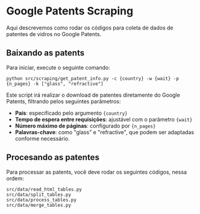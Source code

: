 # Google Patents Scraping

Aqui descrevemos como rodar os códigos para coleta de dados de patentes de vidros no Google Patents.

## Baixando as patents

Para iniciar, execute o seguinte comando:

```
python src/scraping/get_patent_info.py -c {country} -w {wait} -p {n_pages} -k ["glass", "refractive"]
```


Este script irá realizar o download de patentes diretamente do Google Patents, filtrando pelos seguintes parâmetros:

- **País**: especificado pelo argumento `{country}`
- **Tempo de espera entre requisições**: ajustável com o parâmetro `{wait}`
- **Número máximo de páginas**: configurado por `{n_pages}`
- **Palavras-chave**: como "glass" e "refractive", que podem ser adaptadas conforme necessário.

## Procesando as patentes

Para processar as patents, você deve rodar os seguintes códigos, nessa ordem:

```
src/data/read_html_tables.py
src/data/split_tables.py
src/data/process_tables.py
src/data/merge_tables.py
```
